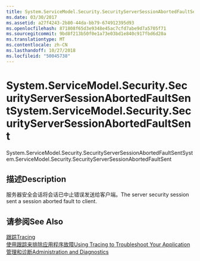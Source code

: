 ```yaml
---
title: System.ServiceModel.Security.SecurityServerSessionAbortedFaultSent
ms.date: 03/30/2017
ms.assetid: a27f4243-2b80-44da-bb79-674912395d93
ms.openlocfilehash: 871808f65d3e9348e45ac7cfd7abe9d7a5705f71
ms.sourcegitcommit: 9bd8f213b50f0e1a73e03bd1e840c917fbd6d20a
ms.translationtype: MT
ms.contentlocale: zh-CN
ms.lasthandoff: 10/27/2018
ms.locfileid: "50045738"
---
```

# <a name="systemservicemodelsecuritysecurityserversessionabortedfaultsent"></a><span data-ttu-id="b5218-102">System.ServiceModel.Security.SecurityServerSessionAbortedFaultSent</span><span class="sxs-lookup"><span data-stu-id="b5218-102">System.ServiceModel.Security.SecurityServerSessionAbortedFaultSent</span></span>
<span data-ttu-id="b5218-103">System.ServiceModel.Security.SecurityServerSessionAbortedFaultSent</span><span class="sxs-lookup"><span data-stu-id="b5218-103">System.ServiceModel.Security.SecurityServerSessionAbortedFaultSent</span></span>  
  
## <a name="description"></a><span data-ttu-id="b5218-104">描述</span><span class="sxs-lookup"><span data-stu-id="b5218-104">Description</span></span>  
 <span data-ttu-id="b5218-105">服务器安全会话将会话已中止错误发送给客户端。</span><span class="sxs-lookup"><span data-stu-id="b5218-105">The server security session sent a session aborted fault to client.</span></span>  
  
## <a name="see-also"></a><span data-ttu-id="b5218-106">请参阅</span><span class="sxs-lookup"><span data-stu-id="b5218-106">See Also</span></span>  
 [<span data-ttu-id="b5218-107">跟踪</span><span class="sxs-lookup"><span data-stu-id="b5218-107">Tracing</span></span>](../../../../../docs/framework/wcf/diagnostics/tracing/index.md)  
 [<span data-ttu-id="b5218-108">使用跟踪来排除应用程序故障</span><span class="sxs-lookup"><span data-stu-id="b5218-108">Using Tracing to Troubleshoot Your Application</span></span>](../../../../../docs/framework/wcf/diagnostics/tracing/using-tracing-to-troubleshoot-your-application.md)  
 [<span data-ttu-id="b5218-109">管理和诊断</span><span class="sxs-lookup"><span data-stu-id="b5218-109">Administration and Diagnostics</span></span>](../../../../../docs/framework/wcf/diagnostics/index.md)
